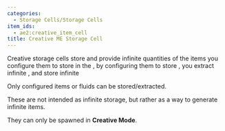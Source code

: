 ```yaml
---
categories:
  - Storage Cells/Storage Cells
item_ids:
  - ae2:creative_item_cell
title: Creative ME Storage Cell
---
```


Creative storage cells store and provide infinite quantities of the items you
configure them to store in the <ItemLink id="cell_workbench"/>, by configuring them to
store <ItemLink id="minecraft:iron_ingot"/>, you extract infinite <ItemLink id="minecraft:iron_ingot" />, 
and store infinite <ItemLink id="minecraft:iron_ingot" />

Only configured items or fluids can be stored/extracted.

These are not intended as infinite storage, but rather as a way to generate infinite items.

They can only be spawned in **Creative Mode**.
